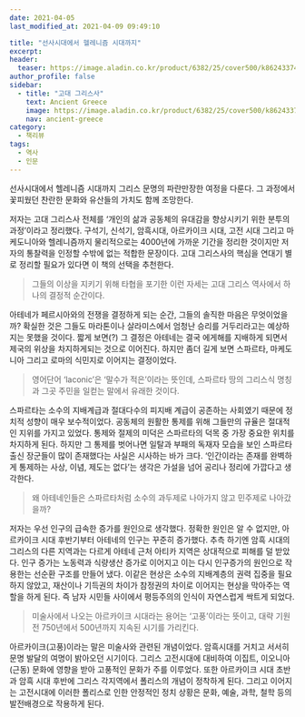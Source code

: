 ```yaml
---
date: 2021-04-05
last_modified_at: 2021-04-09 09:49:10

title: "선사시대에서 헬레니즘 시대까지"
excerpt:
header:
  teaser: https://image.aladin.co.kr/product/6382/25/cover500/k862433748_1.jpg
author_profile: false
sidebar:
  - title: "고대 그리스사"
    text: Ancient Greece
    image: https://image.aladin.co.kr/product/6382/25/cover500/k862433748_1.jpg
    nav: ancient-greece
category:
  - 책리뷰
tags:
  - 역사
  - 인문
---
```


선사시대에서 헬레니즘 시대까지 그리스 문명의 파란만장한 여정을 다룬다. 그 과정에서 꽃피웠던 찬란한 문화와 유산들의 가치도 함께 조망한다.

저자는 고대 그리스사 전체를 ‘개인의 삶과 공동체의 유대감을 향상시키기 위한 분투의 과정’이라고 정리했다. 구석기, 신석기, 암흑시대, 아르카이크 시대, 고전 시대 그리고 마케도니아와 헬레니즘까지 물리적으로는 4000년에 가까운 기간을 정리한 것이지만 저자의 통찰력을 인정할 수밖에 없는 적합한 문장이다. 고대 그리스사의 핵심을 연대기 별로 정리할 필요가 있다면 이 책의 선택을 추천한다.

> 그들의 이상을 지키기 위해 타협을 포기한 이런 자세는 고대 그리스 역사에서 하나의 결정적 순간이다.

아테네가 페르시아와의 전쟁을 결정하게 되는 순간, 그들의 솔직한 마음은 무엇이었을까? 확실한 것은 그들도 마라톤이나 살라미스에서 엄청난 승리를 거두리라고는 예상하지는 못했을 것이다. 짧게 보면(?) 그 결정은 아테네는 결국 에게해를 지배하게 되면서 제국의 위상을 차지하게되는 것으로 이어진다. 하지만 좀더 길게 보면 스파르타, 마케도니아 그리고 로마의 식민지로 이어지는 결정이었다.

> 영어단어 ‘laconic’은 ‘말수가 적은’이라는 뜻인데, 스파르타 땅의 그리스식 명칭과 그곳 주민을 일컫는 말에서 유래한 것이다.

스파르타는 소수의 지배계급과 절대다수의 피지배 계급이 공존하는 사회였기 때문에 정치적 성향이 매우 보수적이었다. 공동체의 원활한 통제를 위해 그들만의 규율은 절대적인 지위를 가지고 있었다. 통제와 절제의 미덕은 스파르타의 덕목 중 가장 중요한 위치를 차지하게 된다. 하지만 그 통제를 벗어나면 일탈과 부패의 독재자 모습을 보인 스파르타 출신 장군들이 많이 존재했다는 사실은 시사하는 바가 크다. ‘인간이라는 존재를 완벽하게 통제하는 사상, 이념, 제도는 없다’는 생각은 가설을 넘어 공리나 정리에 가깝다고 생각한다.

> 왜 아테네인들은 스파르타처럼 소수의 과두제로 나아가지 않고 민주제로 나아갔을까?

저자는 우선 인구의 급속한 증가를  원인으로 생각했다. 정확한 원인은 알 수 없지만, 아르카이크 시대 후반기부터 아테네의 인구는 꾸준히 증가했다. 추측 하기엔 암흑 시대의 그리스의 다른 지역과는 다르게 아테네 근처 아티카 지역은 상대적으로 피해를 덜 받았다. 인구 증가는 노동력과 식량생산 증가로 이어지고 이는 다시 인구증가의 원인으로 작용한는 선순환 구조를 만들어 냈다. 이같은 현상은 소수의 지배계층의 권력 집중을 필요하지 않았고, 재산이나 기득권의 차이가 참정권의 차이로 이어지는 현상을 막아주는 역할을 하게 된다. 즉 남자 시민들 사이에서 평등주의의 인식이 자연스럽게 싹트게 되었다. 

> 미술사에서 나오는 아르카이크 시대라는 용어는 ‘고풍’이라는 뜻이고, 대략 기원전 750년에서 500년까지 지속된 시기를 가리킨다.

아르카이크(고풍)이라는 말은 미술사와 관련된 개념이었다. 암흑시대를 거치고 서서히 문명 발달의 여명이 밝아오던 시기이다. 그리스 고전시대에 대비하여 이집트, 이오니아(근동) 문화에 영향을 받아 고풍적인 문화가 주를 이루었다. 또한 아르카이크 시대 초반과 암흑 시대 후반에 그리스 각지역에서 폴리스의 개념이 정착하게 된다. 그리고 이어지는 고전시대에 이러한 폴리스로 인한 안정적인 정치 상황은 문화, 예술, 과학, 철학 등의 발전배경으로 작용하게 된다. 